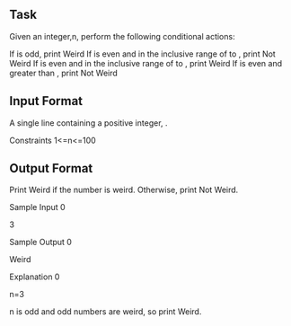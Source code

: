 ## Task
Given an integer,n, perform the following conditional actions:

If  is odd, print Weird
If  is even and in the inclusive range of  to , print Not Weird
If  is even and in the inclusive range of  to , print Weird
If  is even and greater than , print Not Weird



## Input Format

A single line containing a positive integer, .

Constraints
1<=n<=100

## Output Format

Print Weird if the number is weird. Otherwise, print Not Weird.

Sample Input 0

3

Sample Output 0

Weird

Explanation 0

n=3

n is odd and odd numbers are weird, so print Weird.
